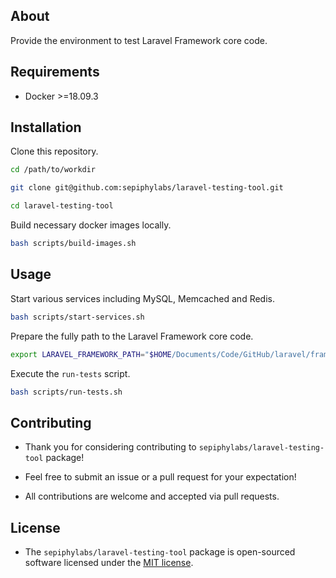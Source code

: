 ## About

Provide the environment to test Laravel Framework core code.

## Requirements

- Docker >=18.09.3

## Installation

Clone this repository.

```bash
cd /path/to/workdir

git clone git@github.com:sepiphylabs/laravel-testing-tool.git

cd laravel-testing-tool
```

Build necessary docker images locally.

```bash
bash scripts/build-images.sh
```

## Usage

Start various services including MySQL, Memcached and Redis.

```bash
bash scripts/start-services.sh
```

Prepare the fully path to the Laravel Framework core code.

```bash
export LARAVEL_FRAMEWORK_PATH="$HOME/Documents/Code/GitHub/laravel/framework
```

Execute the `run-tests` script.

```bash
bash scripts/run-tests.sh
```

## Contributing

- Thank you for considering contributing to `sepiphylabs/laravel-testing-tool` package!

- Feel free to submit an issue or a pull request for your expectation!

- All contributions are welcome and accepted via pull requests.

## License

- The `sepiphylabs/laravel-testing-tool` package is open-sourced software licensed under the [MIT license](LICENSE.md).
